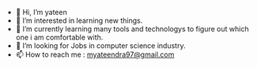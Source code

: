 - 👋 Hi, I’m yateen
- 👀 I’m interested in learning new things.
- 🌱 I’m currently learning many tools and technologys to figure out which one i am comfortable with.
- 💞️ I’m looking for Jobs in computer science industry.
- 📫 How to reach me : myateendra97@gmail.com

<!---
yateen123/yateen123 is a ✨ special ✨ repository because its `README.md` (this file) appears on your GitHub profile.
You can click the Preview link to take a look at your changes.
--->
